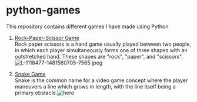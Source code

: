 # python-games
This repository contains different games I have made using Python

1. [Rock-Paper-Scissor Game](https://github.com/ArnabC27/python-games/blob/main/rock_paper_scissor.py) <br>
   Rock paper scissors is a hand game usually played between two people, in which each player simultaneously forms one of three shapes with an outstretched hand. These shapes are "rock", "paper", and "scissors".![L-1118477-1481560705-7565 jpeg](https://user-images.githubusercontent.com/70847577/116782961-b6eb4900-aaa9-11eb-9566-4b22fd16dfd3.jpg)
   
2. [Snake Game](https://github.com/ArnabC27/python-games/blob/main/snake-game.py) <br>
   Snake is the common name for a video game concept where the player maneuvers a line which grows in length, with the line itself being a primary obstacle.![hero](https://user-images.githubusercontent.com/70847577/116796035-0f950300-aaf7-11eb-9fc7-ef153ee923ac.png)







